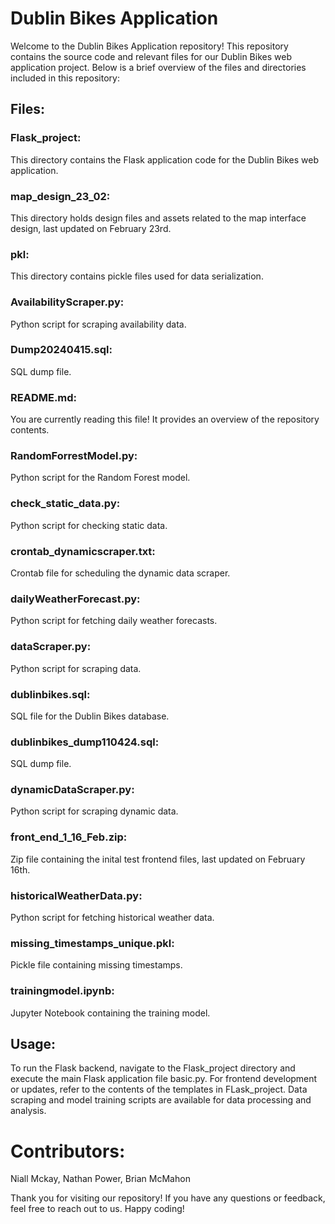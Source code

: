 # Dublin Bikes Application
Welcome to the Dublin Bikes Application repository! This repository contains the source code and relevant files for our Dublin Bikes web application project. Below is a brief overview of the files and directories included in this repository:

## Files:
### Flask_project: 
This directory contains the Flask application code for the Dublin Bikes web application.
### map_design_23_02: 
This directory holds design files and assets related to the map interface design, last updated on February 23rd.
### pkl: 
This directory contains pickle files used for data serialization.
### AvailabilityScraper.py:
Python script for scraping availability data.
### Dump20240415.sql: 
SQL dump file.
###  README.md: 
You are currently reading this file! It provides an overview of the repository contents.
### RandomForrestModel.py: 
Python script for the Random Forest model.
### check_static_data.py:
Python script for checking static data.
### crontab_dynamicscraper.txt: 
Crontab file for scheduling the dynamic data scraper.
### dailyWeatherForecast.py: 
Python script for fetching daily weather forecasts.
### dataScraper.py: 
Python script for scraping data.
### dublinbikes.sql: 
SQL file for the Dublin Bikes database.
### dublinbikes_dump110424.sql: 
SQL dump file.
### dynamicDataScraper.py: 
Python script for scraping dynamic data.
### front_end_1_16_Feb.zip: 
Zip file containing the inital test frontend files, last updated on February 16th.
### historicalWeatherData.py: 
Python script for fetching historical weather data.
### missing_timestamps_unique.pkl: 
Pickle file containing missing timestamps.
### trainingmodel.ipynb: 
Jupyter Notebook containing the training model.
## Usage:
To run the Flask backend, navigate to the Flask_project directory and execute the main Flask application file basic.py.
For frontend development or updates, refer to the contents of the templates in FLask_project.
Data scraping and model training scripts are available for data processing and analysis.

# Contributors:
Niall Mckay,
Nathan Power,
Brian McMahon

Thank you for visiting our repository! If you have any questions or feedback, feel free to reach out to us. Happy coding!

